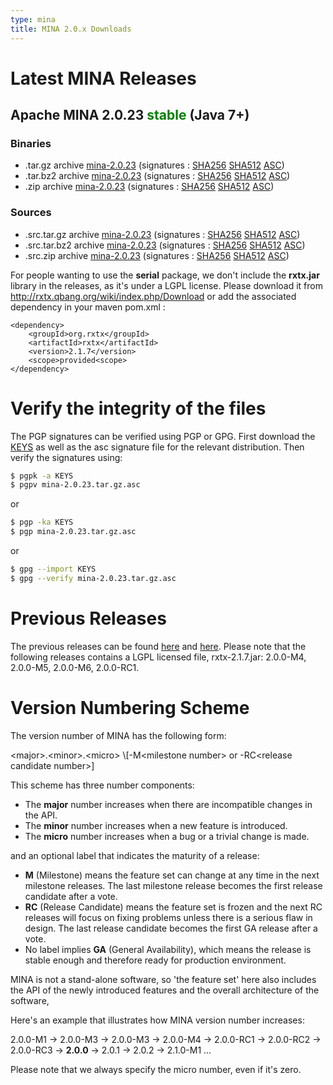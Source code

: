 ```yaml
---
type: mina
title: MINA 2.0.x Downloads
---
```


# Latest MINA Releases

## Apache MINA 2.0.23 <font color="green">stable</font> (Java 7+)

### Binaries

* .tar.gz archive [mina-2.0.23](https://www.apache.org/dyn/closer.lua/mina/mina/2.0.23/apache-mina-2.0.23-bin.tar.gz) (signatures : [SHA256](https://www.apache.org/dist/mina/mina/2.0.23/apache-mina-2.0.23-bin.tar.gz.sha256) [SHA512](https://www.apache.org/dist/mina/mina/2.0.23/apache-mina-2.0.23-bin.tar.gz.sha512) [ASC](https://www.apache.org/dist/mina/mina/2.0.23/apache-mina-2.0.23-bin.tar.gz.asc))
* .tar.bz2 archive [mina-2.0.23](https://www.apache.org/dyn/closer.lua/mina/mina/2.0.23/apache-mina-2.0.23-bin.tar.bz2) (signatures : [SHA256](https://www.apache.org/dist/mina/mina/2.0.23/apache-mina-2.0.23-bin.tar.bz2.sha256) [SHA512](https://www.apache.org/dist/mina/mina/2.0.23/apache-mina-2.0.23-bin.tar.bz2.sha512) [ASC](https://www.apache.org/dist/mina/mina/2.0.23/apache-mina-2.0.23-bin.tar.bz2.asc))
* .zip archive [mina-2.0.23](https://www.apache.org/dyn/closer.lua/mina/mina/2.0.23/apache-mina-2.0.23-bin.zip) (signatures : [SHA256](https://www.apache.org/dist/mina/mina/2.0.23/apache-mina-2.0.23-bin.zip.sha256) [SHA512](https://www.apache.org/dist/mina/mina/2.0.23/apache-mina-2.0.23-bin.zip.sha512) [ASC](https://www.apache.org/dist/mina/mina/2.0.23/apache-mina-2.0.23-bin.zip.asc))

### Sources

* .src.tar.gz archive [mina-2.0.23](https://www.apache.org/dyn/closer.lua/mina/mina/2.0.23/apache-mina-2.0.23-src.tar.gz) (signatures : [SHA256](https://www.apache.org/dist/mina/mina/2.0.23/apache-mina-2.0.23-src.tar.gz.sha256) [SHA512](https://www.apache.org/dist/mina/mina/2.0.23/apache-mina-2.0.23-src.tar.gz.sha512) [ASC](https://www.apache.org/dist/mina/mina/2.0.23/apache-mina-2.0.23-src.tar.gz.asc))
* .src.tar.bz2 archive [mina-2.0.23](https://www.apache.org/dyn/closer.lua/mina/mina/2.0.23/apache-mina-2.0.23-src.tar.bz2) (signatures : [SHA256](https://www.apache.org/dist/mina/mina/2.0.23/apache-mina-2.0.23-src.tar.bz2.sha256) [SHA512](https://www.apache.org/dist/mina/mina/2.0.23/apache-mina-2.0.23-src.tar.bz2.sha512) [ASC](https://www.apache.org/dist/mina/mina/2.0.23/apache-mina-2.0.23-src.tar.bz2.asc))
* .src.zip archive [mina-2.0.23](https://www.apache.org/dyn/closer.lua/mina/mina/2.0.23/apache-mina-2.0.23-src.zip) (signatures : [SHA256](https://www.apache.org/dist/mina/mina/2.0.23/apache-mina-2.0.23-src.zip.sha256) [SHA512](https://www.apache.org/dist/mina/mina/2.0.23/apache-mina-2.0.23-src.zip.sha512) [ASC](https://www.apache.org/dist/mina/mina/2.0.23/apache-mina-2.0.23-src.zip.asc))

<div class="note" markdown="1">
    For people wanting to use the <strong>serial</strong> package, we don't include the <strong>rxtx.jar</strong> library in the releases, as it's under a LGPL license. Please download it from <a href="http://rxtx.qbang.org/wiki/index.php/Download" class="external-link" rel="nofollow">http://rxtx.qbang.org/wiki/index.php/Download</a> or add the associated dependency in your maven pom.xml :

    <dependency>
        <groupId>org.rxtx</groupId>
        <artifactId>rxtx</artifactId>
        <version>2.1.7</version>
        <scope>provided<scope>
    </dependency>
</div>

# Verify the integrity of the files

The PGP signatures can be verified using PGP or GPG. First download the [KEYS](https://downloads.apache.org/mina/KEYS) as well as the asc signature file for the relevant distribution. Then verify the signatures using:

```bash
$ pgpk -a KEYS
$ pgpv mina-2.0.23.tar.gz.asc
```

or

```bash
$ pgp -ka KEYS
$ pgp mina-2.0.23.tar.gz.asc
```

or

```bash
$ gpg --import KEYS
$ gpg --verify mina-2.0.23.tar.gz.asc
```

# Previous Releases

The previous releases can be found [here](https://archive.apache.org/dist/mina/) and [here](https://archive.apache.org/dist/mina/mina/). Please note that the following releases contains a LGPL licensed file, rxtx-2.1.7.jar: 2.0.0-M4, 2.0.0-M5, 2.0.0-M6, 2.0.0-RC1.

# Version Numbering Scheme

The version number of MINA has the following form:

<div class="info" markdown="1">
    &lt;major>.&lt;minor>.&lt;micro> \[-M&lt;milestone number> or -RC&lt;release candidate number>]
</div>

This scheme has three number components:

* The __major__ number increases when there are incompatible changes in the API.
* The __minor__ number increases when a new feature is introduced.
* The __micro__ number increases when a bug or a trivial change is made.

and an optional label that indicates the maturity of a release:

* __M__ (Milestone) means the feature set can change at any time in the next milestone releases. The last milestone release becomes the first release candidate after a vote.
* __RC__ (Release Candidate) means the feature set is frozen and the next RC releases will focus on fixing problems unless there is a serious flaw in design. The last release candidate becomes the first GA release after a vote.
* No label implies __GA__ (General Availability), which means the release is stable enough and therefore ready for production environment.

MINA is not a stand-alone software, so 'the feature set' here also includes the API of the newly introduced features and the overall architecture of the software,

Here's an example that illustrates how MINA version number increases:

<div class="info" markdown="1">
    2.0.0-M1 -> 2.0.0-M3 -> 2.0.0-M3 -> 2.0.0-M4 ->  2.0.0-RC1 -> 2.0.0-RC2 -> 2.0.0-RC3 -> <strong>2.0.0</strong> -> 2.0.1 -> 2.0.2 -> 2.1.0-M1 ...
</div>

Please note that we always specify the micro number, even if it's zero.
